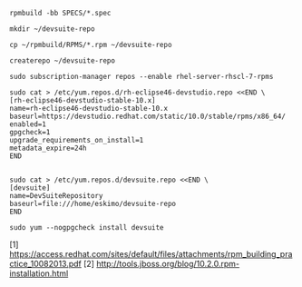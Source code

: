 ``` shell
rpmbuild -bb SPECS/*.spec

mkdir ~/devsuite-repo

cp ~/rpmbuild/RPMS/*.rpm ~/devsuite-repo

createrepo ~/devsuite-repo

sudo subscription-manager repos --enable rhel-server-rhscl-7-rpms

sudo cat > /etc/yum.repos.d/rh-eclipse46-devstudio.repo <<END \
[rh-eclipse46-devstudio-stable-10.x]
name=rh-eclipse46-devstudio-stable-10.x
baseurl=https://devstudio.redhat.com/static/10.0/stable/rpms/x86_64/
enabled=1
gpgcheck=1
upgrade_requirements_on_install=1
metadata_expire=24h
END


sudo cat > /etc/yum.repos.d/devsuite.repo <<END \
[devsuite]
name=DevSuiteRepository
baseurl=file:///home/eskimo/devsuite-repo
END

sudo yum --nogpgcheck install devsuite
```

[1] https://access.redhat.com/sites/default/files/attachments/rpm_building_practice_10082013.pdf
[2] http://tools.jboss.org/blog/10.2.0.rpm-installation.html
